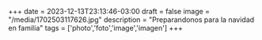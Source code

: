 +++
date = 2023-12-13T23:13:46-03:00
draft = false
image = "/media/1702503117626.jpg"
description = "Preparandonos para la navidad en familia"
tags = ['photo','foto','image','imagen']
+++
